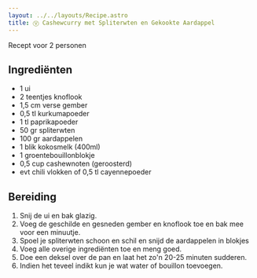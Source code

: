 ```yaml
---
layout: ../../layouts/Recipe.astro
title: Ⓥ Cashewcurry met Spliterwten en Gekookte Aardappel
---
```

R﻿ecept voor 2 personen

## Ingrediënten

* 1﻿ ui
* 2﻿ teentjes knoflook
* 1﻿,5 cm verse gember
* 0﻿,5 tl kurkumapoeder
* 1﻿ tl paprikapoeder
* 5﻿0 gr spliterwten
* 100 gr aardappelen
* 1﻿ blik kokosmelk (400ml)
* 1 groentebouillonblokje
* 0﻿,5 cup cashewnoten (geroosterd)
* e﻿vt chili vlokken of 0,5 tl cayennepoeder

## Bereiding

1. S﻿nij de ui en bak glazig. 
2. V﻿oeg de geschilde en gesneden gember en knoflook toe en bak mee voor een minuutje. 
3. S﻿poel je spliterwten schoon en schil en snijd de aardappelen in blokjes
4. V﻿oeg alle overige ingrediënten toe en meng goed. 
5. D﻿oe een deksel over de pan en laat het zo'n 20-25 minuten sudderen. 
6. I﻿ndien het teveel indikt kun je wat water of bouillon toevoegen.